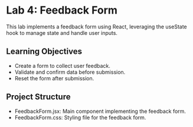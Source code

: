 # Lab 4: Feedback Form

This lab implements a feedback form using React, leveraging the useState hook to manage state and handle user inputs.

## Learning Objectives
- Create a form to collect user feedback.
- Validate and confirm data before submission.
- Reset the form after submission.

## Project Structure
- FeedbackForm.jsx: Main component implementing the feedback form.
- FeedbackForm.css: Styling file for the feedback form.